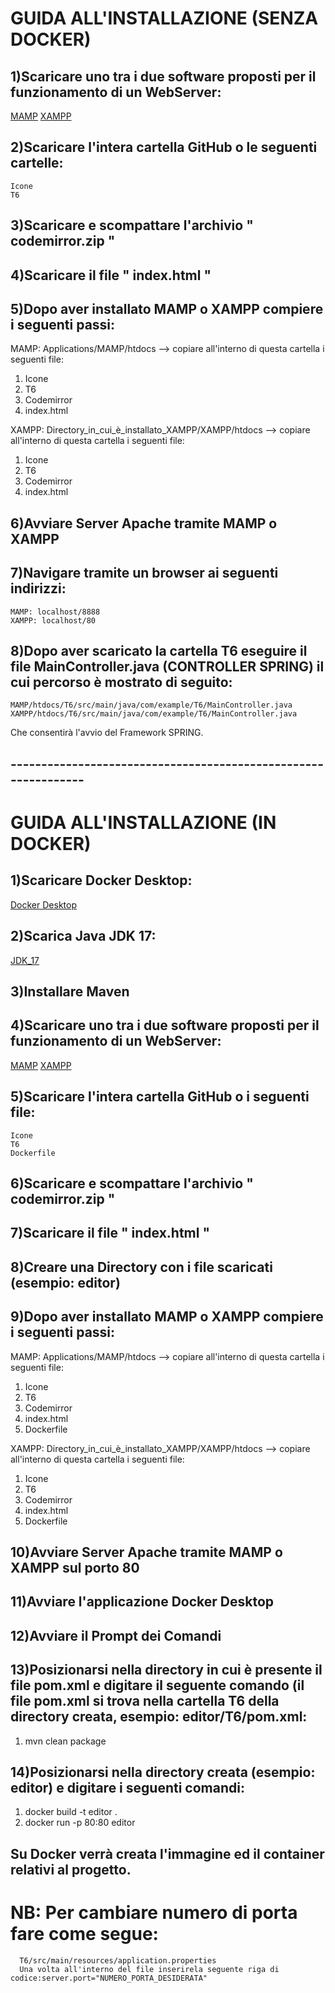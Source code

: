# GUIDA ALL'INSTALLAZIONE (SENZA DOCKER)
## 1)Scaricare uno tra i due software proposti per il funzionamento di un WebServer:
[MAMP](https://www.mamp.info/en/downloads/)
[XAMPP](https://www.apachefriends.org/it/download.html)
## 2)Scaricare l'intera cartella GitHub o le seguenti cartelle:
    Icone
    T6
## 3)Scaricare e scompattare l'archivio " codemirror.zip "  
## 4)Scaricare il file " index.html "
## 5)Dopo aver installato MAMP o XAMPP compiere i seguenti passi:
MAMP: Applications/MAMP/htdocs --> copiare all'interno di questa cartella i seguenti file:
  1. Icone
  2. T6
  3. Codemirror
  4. index.html

XAMPP: Directory_in_cui_è_installato_XAMPP/XAMPP/htdocs --> copiare all'interno di questa cartella i seguenti file:
  1. Icone
  2. T6
  3. Codemirror
  4. index.html
 ## 6)Avviare Server Apache tramite MAMP o XAMPP
 ## 7)Navigare tramite un browser ai seguenti indirizzi:
    MAMP: localhost/8888
    XAMPP: localhost/80
## 8)Dopo aver scaricato la cartella T6 eseguire il file MainController.java (CONTROLLER SPRING) il cui percorso è mostrato di seguito:
    MAMP/htdocs/T6/src/main/java/com/example/T6/MainController.java
    XAMPP/htdocs/T6/src/main/java/com/example/T6/MainController.java
  Che consentirà l'avvio del Framework SPRING.
## ---------------------------------------------------------------
# GUIDA ALL'INSTALLAZIONE (IN DOCKER)
## 1)Scaricare Docker Desktop:
[Docker Desktop](https://www.docker.com/products/docker-desktop/)
## 2)Scarica Java JDK 17:
[JDK_17](https://www.oracle.com/java/technologies/javase/jdk17-archive-downloads.html)
## 3)Installare Maven
## 4)Scaricare uno tra i due software proposti per il funzionamento di un WebServer:
[MAMP](https://www.mamp.info/en/downloads/)
[XAMPP](https://www.apachefriends.org/it/download.html)
## 5)Scaricare l'intera cartella GitHub o i seguenti file:
    Icone
    T6
    Dockerfile
## 6)Scaricare e scompattare l'archivio " codemirror.zip "  
## 7)Scaricare il file " index.html "
## 8)Creare una Directory con i file scaricati (esempio: editor)
## 9)Dopo aver installato MAMP o XAMPP compiere i seguenti passi:
MAMP: Applications/MAMP/htdocs --> copiare all'interno di questa cartella i seguenti file:
  1. Icone
  2. T6
  3. Codemirror
  4. index.html
  5. Dockerfile

XAMPP: Directory_in_cui_è_installato_XAMPP/XAMPP/htdocs --> copiare all'interno di questa cartella i seguenti file:
  1. Icone
  2. T6
  3. Codemirror
  4. index.html
  5. Dockerfile
## 10)Avviare Server Apache tramite MAMP o XAMPP sul porto 80
## 11)Avviare l'applicazione Docker Desktop
## 12)Avviare il Prompt dei Comandi
## 13)Posizionarsi nella directory in cui è presente il file pom.xml e digitare il seguente comando (il file pom.xml si trova nella cartella T6 della directory creata, esempio: editor/T6/pom.xml:
  1. mvn clean package
## 14)Posizionarsi nella directory creata (esempio: editor) e digitare i seguenti comandi:
  1. docker build -t editor .
  2. docker run -p 80:80 editor
## Su Docker verrà creata l'immagine ed il container relativi al progetto.
# NB: Per cambiare numero di porta fare come segue:
      T6/src/main/resources/application.properties
      Una volta all'interno del file inserirela seguente riga di codice:server.port="NUMERO_PORTA_DESIDERATA"
  
  
  
